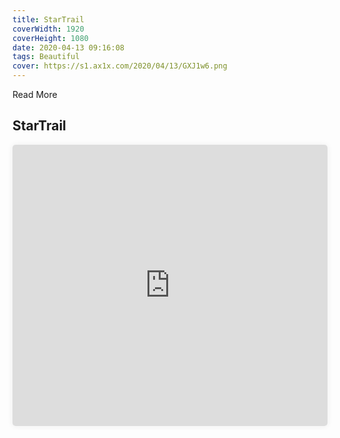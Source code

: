 ```yaml
---
title: StarTrail
coverWidth: 1920
coverHeight: 1080
date: 2020-04-13 09:16:08
tags: Beautiful
cover: https://s1.ax1x.com/2020/04/13/GXJ1w6.png
---
```


Read More
<!-- more -->

## StarTrail

<iframe src="https://beautiful-code.netlify.com/stars-trail/dist/index.html" style="width:100%;height:450px;box-shadow:0px 0px 10px #eee;border-radius:5px" frameborder="0" allowfullscreen mozallowfullscreen webkitallowfullscreen>